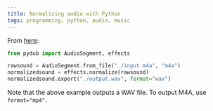 ```yaml
---
title: Normalizing audio with Python
tags: programming, python, audio, music
---
```


From [here](https://stackoverflow.com/a/57815168):

```python
from pydub import AudioSegment, effects

rawsound = AudioSegment.from_file("./input.m4a", "m4a")
normalizedsound = effects.normalize(rawsound)
normalizedsound.export("./output.wav", format="wav")
```

Note that the above example outputs a WAV file. To output M4A, use `format="mp4"`.
